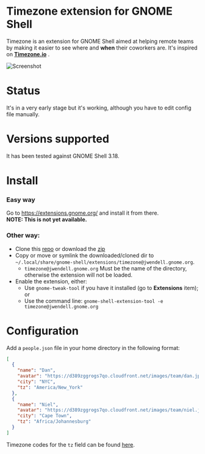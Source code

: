 # Timezone extension for GNOME Shell

Timezone is an extension for GNOME Shell aimed at helping remote teams by making
it easier to see where and **when** their coworkers are. It's inspired on 
**[Timezone.io](http://timezone.io)** .

![Screenshot](https://dl.dropboxusercontent.com/s/xkwsfafitt17598/s1.png)

# Status

It's in a very early stage but it's working, although you have to edit config
file manually.

# Versions supported

It has been tested against GNOME Shell 3.18.

# Install
### Easy way
Go to https://extensions.gnome.org/ and install it from there.  
**NOTE: This is not yet available.**

### Other way:
* Clone this [repo](https://github.com/jwendell/gnome-shell-extension-timezone.git) or download the [zip](https://github.com/jwendell/gnome-shell-extension-timezone/archive/master.zip)
* Copy or move or symlink the downloaded/cloned dir to `~/.local/share/gnome-shell/extensions/timezone@jwendell.gnome.org`.
  * `timezone@jwendell.gnome.org` Must be the name of the directory, otherwise the extension will not be loaded.
* Enable the extension, either:
  * Use `gnome-tweak-tool` if you have it installed (go to **Extensions** item); or
  * Use the command line: `gnome-shell-extension-tool -e timezone@jwendell.gnome.org`
# Configuration

Add a `people.json` file in your home directory in the following format:
```json
[
  {
    "name": "Dan",
    "avatar": "https://d389zggrogs7qo.cloudfront.net/images/team/dan.jpg",
    "city": "NYC",
    "tz": "America/New_York"
  },
  {
    "name": "Niel",
    "avatar": "https://d389zggrogs7qo.cloudfront.net/images/team/niel.jpg",
    "city": "Cape Town",
    "tz": "Africa/Johannesburg"
  }
]
```
Timezone codes for the `tz` field can be found [here](https://en.wikipedia.org/wiki/List_of_tz_database_time_zones).

